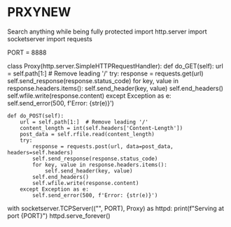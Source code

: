 # PRXYNEW
Search anything while being fully protected
import http.server
import socketserver
import requests

PORT = 8888

class Proxy(http.server.SimpleHTTPRequestHandler):
    def do_GET(self):
        url = self.path[1:]  # Remove leading '/'
        try:
            response = requests.get(url)
            self.send_response(response.status_code)
            for key, value in response.headers.items():
                self.send_header(key, value)
            self.end_headers()
            self.wfile.write(response.content)
        except Exception as e:
            self.send_error(500, f'Error: {str(e)}')

    def do_POST(self):
        url = self.path[1:]  # Remove leading '/'
        content_length = int(self.headers['Content-Length'])
        post_data = self.rfile.read(content_length)
        try:
            response = requests.post(url, data=post_data, headers=self.headers)
            self.send_response(response.status_code)
            for key, value in response.headers.items():
                self.send_header(key, value)
            self.end_headers()
            self.wfile.write(response.content)
        except Exception as e:
            self.send_error(500, f'Error: {str(e)}')

with socketserver.TCPServer(("", PORT), Proxy) as httpd:
    print(f"Serving at port {PORT}")
    httpd.serve_forever()
